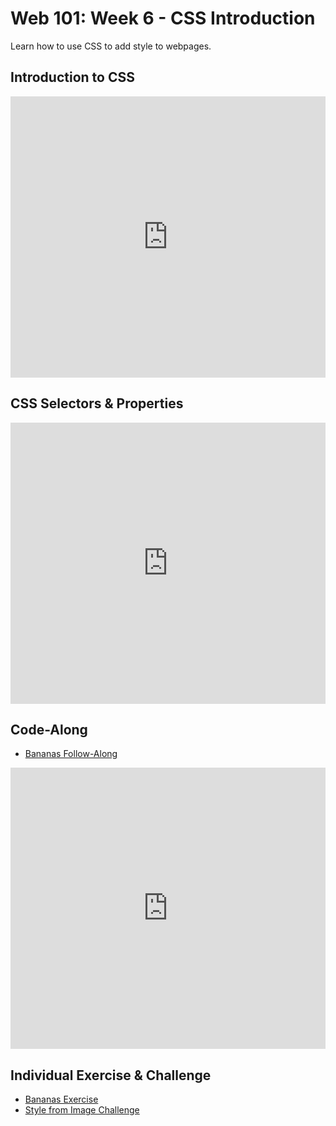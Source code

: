 # Web 101: Week 6 - CSS Introduction
Learn how to use CSS to add style to webpages.

## Introduction to CSS
<iframe src='https://view.officeapps.live.com/op/embed.aspx?src=https://hylandtechclub.com/web-101/Week06/IntroductionToCss.pptx' width='100%' height='450px' frameborder='0'></iframe>

## CSS Selectors & Properties
<iframe src='https://view.officeapps.live.com/op/embed.aspx?src=https://hylandtechclub.com/web-101/Week06/CssSelectorsAndProperties.pptx' width='100%' height='450px' frameborder='0'></iframe>

## Code-Along
- [Bananas Follow-Along](BananasFollowAlong.md)
<iframe width="100%" height="450px" src="https://www.youtube.com/embed/hk06Ul9Iagg" frameborder="0" allow="accelerometer; autoplay; clipboard-write; encrypted-media; gyroscope; picture-in-picture" allowfullscreen></iframe>

## Individual Exercise & Challenge
- [Bananas Exercise](BananasIndividual.md)
- [Style from Image Challenge](StyleFromImageChallenge.md)